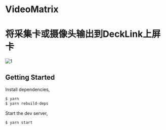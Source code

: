 # VideoMatrix 
# 将采集卡或摄像头输出到DeckLink上屏卡
![1](https://user-images.githubusercontent.com/16970823/129449871-6eb96c8e-fd57-4be0-a6f4-e760d93cf270.jpg)

## Getting Started

Install dependencies,

```bash
$ yarn
$ yarn rebuild-deps
```

Start the dev server,

```bash
$ yarn start
```
